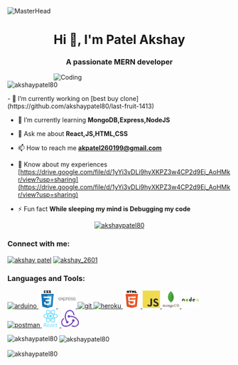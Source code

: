 ![MasterHead](http://propulsive.in/assets/img/service-icon/web.gif)


<h1 align="center">Hi 👋, I'm Patel Akshay</h1>
<h3 align="center">A passionate MERN developer</h3>
<img align="right" alt="Coding" width="400" src="https://www.wingstechsolutions.com/wp-content/uploads/2022/03/full-stack-development.gif">

<p align="left"> <img src="https://komarev.com/ghpvc/?username=akshaypatel80&label=Profile%20views&color=0e75b6&style=flat-square" alt="akshaypatel80" /> </p>
- 🔭 I’m currently working on [best buy clone](https://github.com/akshaypatel80/last-fruit-1413)

- 🌱 I’m currently learning **MongoDB,Express,NodeJS**

- 💬 Ask me about **React,JS,HTML,CSS**

- 📫 How to reach me **akpatel260199@gmail.com**

- 📄 Know about my experiences [https://drive.google.com/file/d/1yYi3vDLi9hyXKPZ3w4CP2d9Ej_AoHMkr/view?usp=sharing](https://drive.google.com/file/d/1yYi3vDLi9hyXKPZ3w4CP2d9Ej_AoHMkr/view?usp=sharing)

- ⚡ Fun fact **While sleeping my mind is Debugging my code**

<p align="center"> <a href="https://github.com/ryo-ma/github-profile-trophy"><img src="https://github-profile-trophy.vercel.app/?username=akshaypatel80" alt="akshaypatel80" /></a> </p>

<h3 align="left">Connect with me:</h3>
<p align="left">
<a href="https://linkedin.com/in/akshay patel" target="blank"><img align="center" src="https://raw.githubusercontent.com/rahuldkjain/github-profile-readme-generator/master/src/images/icons/Social/linked-in-alt.svg" alt="akshay patel" height="30" width="40" /></a>
<a href="https://instagram.com/akshay_2601" target="blank"><img align="center" src="https://raw.githubusercontent.com/rahuldkjain/github-profile-readme-generator/master/src/images/icons/Social/instagram.svg" alt="akshay_2601" height="30" width="40" /></a>
</p>



<h3 align="left">Languages and Tools:</h3>
<p align="left"> <a href="https://www.arduino.cc/" target="_blank" rel="noreferrer"> <img src="https://cdn.worldvectorlogo.com/logos/arduino-1.svg" alt="arduino" width="40" height="40"/> </a> <a href="https://www.w3schools.com/css/" target="_blank" rel="noreferrer"> <img src="https://raw.githubusercontent.com/devicons/devicon/master/icons/css3/css3-original-wordmark.svg" alt="css3" width="40" height="40"/> </a> <a href="https://expressjs.com" target="_blank" rel="noreferrer"> <img src="https://raw.githubusercontent.com/devicons/devicon/master/icons/express/express-original-wordmark.svg" alt="express" width="40" height="40"/> </a> <a href="https://git-scm.com/" target="_blank" rel="noreferrer"> <img src="https://www.vectorlogo.zone/logos/git-scm/git-scm-icon.svg" alt="git" width="40" height="40"/> </a> <a href="https://heroku.com" target="_blank" rel="noreferrer"> <img src="https://www.vectorlogo.zone/logos/heroku/heroku-icon.svg" alt="heroku" width="40" height="40"/> </a> <a href="https://www.w3.org/html/" target="_blank" rel="noreferrer"> <img src="https://raw.githubusercontent.com/devicons/devicon/master/icons/html5/html5-original-wordmark.svg" alt="html5" width="40" height="40"/> </a> <a href="https://developer.mozilla.org/en-US/docs/Web/JavaScript" target="_blank" rel="noreferrer"> <img src="https://raw.githubusercontent.com/devicons/devicon/master/icons/javascript/javascript-original.svg" alt="javascript" width="40" height="40"/> </a> <a href="https://www.mongodb.com/" target="_blank" rel="noreferrer"> <img src="https://raw.githubusercontent.com/devicons/devicon/master/icons/mongodb/mongodb-original-wordmark.svg" alt="mongodb" width="40" height="40"/> </a> <a href="https://nodejs.org" target="_blank" rel="noreferrer"> <img src="https://raw.githubusercontent.com/devicons/devicon/master/icons/nodejs/nodejs-original-wordmark.svg" alt="nodejs" width="40" height="40"/> </a> <a href="https://postman.com" target="_blank" rel="noreferrer"> <img src="https://www.vectorlogo.zone/logos/getpostman/getpostman-icon.svg" alt="postman" width="40" height="40"/> </a> <a href="https://reactjs.org/" target="_blank" rel="noreferrer"> <img src="https://raw.githubusercontent.com/devicons/devicon/master/icons/react/react-original-wordmark.svg" alt="react" width="40" height="40"/> </a> <a href="https://redux.js.org" target="_blank" rel="noreferrer"> <img src="https://raw.githubusercontent.com/devicons/devicon/master/icons/redux/redux-original.svg" alt="redux" width="40" height="40"/> </a> </p>

<p><img align="left" src="https://github-readme-stats.vercel.app/api/top-langs?username=akshaypatel80&show_icons=true&theme=tokyonight&layout=compact" alt="akshaypatel80" /></p>
<!-- <p><img align="left" src="https://github-readme-stats.vercel.app/api/top-langs?username=ankesh1111&show_icons=true&locale=en&layout=compact" alt="ankesh1111" /></p> -->

<p>&nbsp;<img align="center" src="https://github-readme-stats.vercel.app/api?username=akshaypatel80&show_icons=true&theme=tokyonight&locale=en" alt="akshaypatel80" /></p>

<p><img align="center" src="https://github-readme-streak-stats.herokuapp.com/?user=akshaypatel80&theme=dark" alt="akshaypatel80" /></p>
